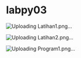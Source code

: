 # labpy03


![Uploading Latihan1.png…]()


![Uploading Latihan2.png…]()


![Uploading Program1.png…]()
